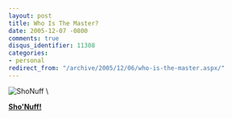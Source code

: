 ```yaml
---
layout: post
title: Who Is The Master?
date: 2005-12-07 -0800
comments: true
disqus_identifier: 11308
categories:
- personal
redirect_from: "/archive/2005/12/06/who-is-the-master.aspx/"
---
```


![ShoNuff](http://haacked.com/images/ShoNuffFullSize.gif) \

**[Sho'Nuff!](http://en.wikipedia.org/wiki/Sho'nuff_(character) "Sho 'Nuff")**

